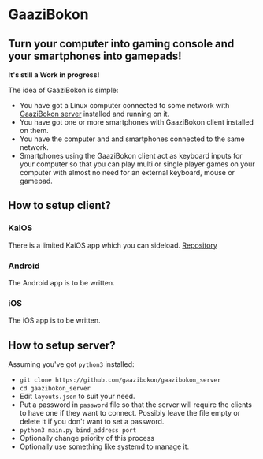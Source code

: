 # GaaziBokon
## Turn your computer into gaming console and your smartphones into gamepads!

**It's still a Work in progress!**

The idea of GaaziBokon is simple:
 - You have got a Linux computer connected to some network with [GaaziBokon server](https://github.com/gaazibokon/gaazibokon_server) installed and running on it.
 - You have got one or more smartphones with GaaziBokon client installed on them.
 - You have the computer and and smartphones connected to the same network.
 - Smartphones using the GaaziBokon client act as keyboard inputs for your computer so that you can play multi or single player games on your computer with almost no need for an external keyboard, mouse or gamepad.

## How to setup client?

### KaiOS

There is a limited KaiOS app which you can sideload. [Repository](https://github.com/gaazibokon/gaazibokon_kaios)

### Android

The Android app is to be written.

### iOS

The iOS app is to be written.

## How to setup server?

Assuming you've got `python3` installed:

 - `git clone https://github.com/gaazibokon/gaazibokon_server`
 - `cd gaazibokon_server`
 - Edit `layouts.json` to suit your need.
 - Put a password in `password` file so that the server will require the clients to have one if they want to connect. Possibly leave the file empty or delete it if you don't want to set a password.
 - `python3 main.py bind_address port`
 - Optionally change priority of this process
 - Optionally use something like systemd to manage it.
